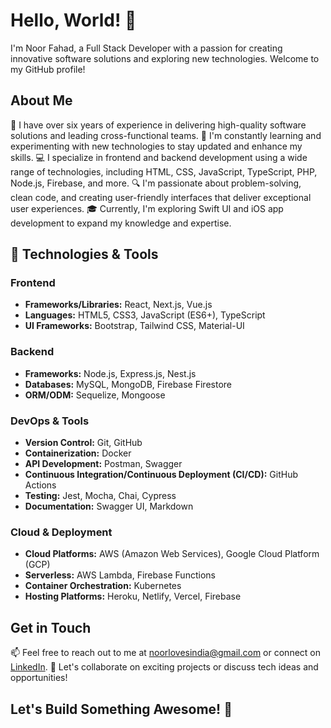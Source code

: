 # Hello, World! 👋

I'm Noor Fahad, a Full Stack Developer with a passion for creating innovative software solutions and exploring new technologies. Welcome to my GitHub profile!

## About Me

🚀 I have over six years of experience in delivering high-quality software solutions and leading cross-functional teams.
🌱 I'm constantly learning and experimenting with new technologies to stay updated and enhance my skills.
💻 I specialize in frontend and backend development using a wide range of technologies, including HTML, CSS, JavaScript, TypeScript, PHP, Node.js, Firebase, and more.
🔍 I'm passionate about problem-solving, clean code, and creating user-friendly interfaces that deliver exceptional user experiences.
🎓 Currently, I'm exploring Swift UI and iOS app development to expand my knowledge and expertise.

## 🔧 Technologies & Tools

### Frontend
- **Frameworks/Libraries:** React, Next.js, Vue.js
- **Languages:** HTML5, CSS3, JavaScript (ES6+), TypeScript
- **UI Frameworks:** Bootstrap, Tailwind CSS, Material-UI

### Backend
- **Frameworks:** Node.js, Express.js, Nest.js
- **Databases:** MySQL, MongoDB, Firebase Firestore
- **ORM/ODM:** Sequelize, Mongoose

### DevOps & Tools
- **Version Control:** Git, GitHub
- **Containerization:** Docker
- **API Development:** Postman, Swagger
- **Continuous Integration/Continuous Deployment (CI/CD):** GitHub Actions
- **Testing:** Jest, Mocha, Chai, Cypress
- **Documentation:** Swagger UI, Markdown

### Cloud & Deployment
- **Cloud Platforms:** AWS (Amazon Web Services), Google Cloud Platform (GCP)
- **Serverless:** AWS Lambda, Firebase Functions
- **Container Orchestration:** Kubernetes
- **Hosting Platforms:** Heroku, Netlify, Vercel, Firebase

## Get in Touch

📫 Feel free to reach out to me at noorlovesindia@gmail.com or connect on [LinkedIn](https://www.linkedin.com/in/imnoorfahad/).
💬 Let's collaborate on exciting projects or discuss tech ideas and opportunities!

## Let's Build Something Awesome! 🚀
